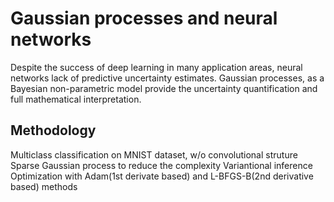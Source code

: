 # Gaussian processes and neural networks

Despite the success of deep learning in many application areas, neural networks lack of predictive uncertainty estimates. Gaussian processes, as a Bayesian non-parametric model provide the uncertainty quantification and full mathematical interpretation.

## Methodology
Multiclass classification on MNIST dataset, w/o convolutional struture 
Sparse Gaussian process to reduce the complexity
Variantional inference
Optimization with Adam(1st derivate based) and L-BFGS-B(2nd derivative based) methods
